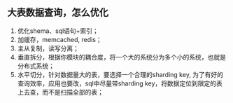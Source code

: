 

## 大表数据查询，怎么优化

1. 优化shema、sql语句+索引；
2. 加缓存，memcached, redis；
3. 主从复制，读写分离；
4. 垂直拆分，根据你模块的耦合度，将一个大的系统分为多个小的系统，也就是分布式系统；
5. 水平切分，针对数据量大的表，要选择一个合理的sharding key, 为了有好的查询效率，应用也要改，sql中尽量带sharding key，将数据定位到限定的表上去查，而不是扫描全部的表；

